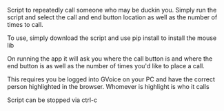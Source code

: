 Script to repeatedly call someone who may be duckin you. Simply run the script and select the call and end button location as well as the number of times to call. 

To use, simply download the script and use pip install to install the mouse lib

On running the app it will ask you where the call button is and where the end button is as well as the number of times you'd like to place a call.

This requires you be logged into GVoice on your PC and have the correct person highlighted in the browser. Whomever is highlight is who it calls

Script can be stopped via ctrl-c
